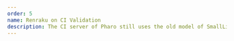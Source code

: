 ```yaml
---
order: 5
name: Renraku on CI Validation
description: The CI server of Pharo still uses the old model of SmallLint rules, which have their own limitations. We have to migrate the CI validation rule to the Renraku model and benefit from single critique format in all out tools. Imagine that the CI server will serialize a critique object and send it to you by email. Just throw the file into your image and address the critique.
---
```

